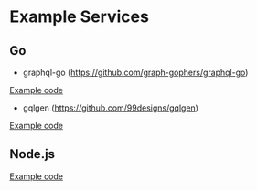 # Example Services

## Go

- graphql-go (https://github.com/graph-gophers/graphql-go)

[Example code](https://github.com/SundaeSwap-finance/bramble/tree/main/examples/graph-gophers-service)

- gqlgen (https://github.com/99designs/gqlgen)

[Example code](https://github.com/SundaeSwap-finance/bramble/tree/main/examples/gqlgen-service)

## Node.js

[Example code](https://github.com/SundaeSwap-finance/bramble/tree/main/examples/nodejs-service)
